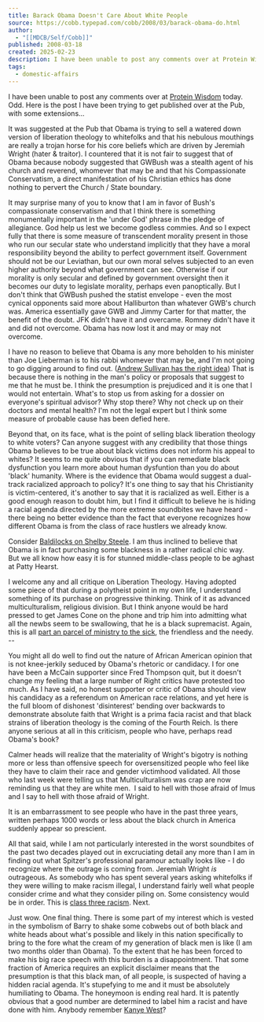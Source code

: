```yaml
---
title: Barack Obama Doesn't Care About White People
source: https://cobb.typepad.com/cobb/2008/03/barack-obama-do.html
author:
  - "[[MDCB/Self/Cobb]]"
published: 2008-03-18
created: 2025-02-23
description: I have been unable to post any comments over at Protein Wisdom today. Odd. Here is the post I have been trying to get published over at the Pub, with some extensions... It was suggested at the Pub that Obama...
tags:
  - domestic-affairs
---
```

I have been unable to post any comments over at [Protein Wisdom](http://proteinwisdom.com/?p=11472) today. Odd. Here is the post I have been trying to get published over at the Pub, with some extensions...

It was suggested at the Pub that Obama is trying to sell a watered down version of liberation theology to whitefolks and that his nebulous mouthings are really a trojan horse for his core beliefs which are driven by Jeremiah Wright (hater & traitor). I countered that it is not fair to suggest that of Obama because nobody suggested that GWBush was a stealth agent of his church and reverend, whomever that may be and that his Compassionate Conservatism, a direct manifestation of his Christian ethics has done nothing to pervert the Church / State boundary.

It may surprise many of you to know that I am in favor of Bush's compassionate conservatism and that I think there is something monumentally important in the 'under God' phrase in the pledge of allegiance. God help us lest we become godless commies. And so I expect fully that there is some measure of transcendent morality present in those who run our secular state who understand implicitly that they have a moral responsibility beyond the ability to perfect government itself. Government should not be our Leviathan, but our own moral selves subjected to an even higher authority beyond what government can see. Otherwise if our morality is only secular and defined by government oversight then it becomes our duty to legislate morality, perhaps even panoptically. But I don't think that GWBush pushed the statist envelope - even the most cynical opponents said more about Halliburton than whatever GWB's church was. America essentially gave GWB and Jimmy Carter for that matter, the benefit of the doubt. JFK didn't have it and overcame. Romney didn't have it and did not overcome. Obama has now lost it and may or may not overcome.

I have no reason to believe that Obama is any more beholden to his minister than Joe Lieberman is to his rabbi whomever that may be, and I'm not going to go digging around to find out. ([Andrew Sullivan has the right idea](http://andrewsullivan.theatlantic.com/the_daily_dish/2008/03/theology-politi.html)) That is because there is nothing in the man's policy or proposals that suggest to me that he must be. I think the presumption is prejudiced and it is one that I would not entertain. What's to stop us from asking for a dossier on everyone's spiritual advisor? Why stop there? Why not check up on their doctors and mental health? I'm not the legal expert but I think some measure of probable cause has been defied here.

Beyond that, on its face, what is the point of selling black liberation theology to white voters? Can anyone suggest with any credibility that those things Obama believes to be true about black victims does not inform his appeal to whites? It seems to me quite obvious that if you can remediate black dysfunction you learn more about human dysfuntion than you do about 'black' humanity. Where is the evidence that Obama would suggest a dual-track racialized approach to policy? It's one thing to say that his Christianity is victim-centered, it's another to say that it is racialized as well. Either is a good enough reason to doubt him, but I find it difficult to believe he is hiding a racial agenda directed by the more extreme soundbites we have heard - there being no better evidence than the fact that everyone recognizes how different Obama is from the class of race hustlers we already know.

Consider [Baldilocks on Shelby Steele](http://www.luoamerican.com/baldilocks/2008/03/shelby-steeles.html?cid=107335694#comment-107335694). I am thus inclined to believe that Obama is in fact purchasing some blackness in a rather radical chic way. But we all know how easy it is for stunned middle-class people to be aghast at Patty Hearst.

I welcome any and all critique on Liberation Theology. Having adopted some piece of that during a polytheist point in my own life, I understand something of its purchase on progressive thinking. Think of it as advanced multiculturalism, religious division. But I think anyone would be hard pressed to get James Cone on the phone and trip him into admitting what all the newbs seem to be swallowing, that he is a black supremacist. Again, this is all [part an parcel of ministry to the sick](https://cobb.typepad.com/cobb/2008/03/on-jeremiah-wri.html), the friendless and the needy.  
\--

You might all do well to find out the nature of African American opinion that is not knee-jerkily seduced by Obama's rhetoric or candidacy. I for one have been a McCain supporter since Fred Thompson quit, but it doesn't change my feeling that a large number of Right critics have protested too much. As I have said, no honest supporter or critic of Obama should view his candidacy as a referendum on American race relations, and yet here is the full bloom of dishonest 'disinterest' bending over backwards to demonstrate absolute faith that Wright is a prima facia racist and that black strains of liberation theology is the coming of the Fourth Reich. Is there anyone serious at all in this criticism, people who have, perhaps read Obama's book?

Calmer heads will realize that the materiality of Wright's bigotry is nothing more or less than offensive speech for oversensitized people who feel like they have to claim their race and gender victimhood validated. All those who last week were telling us that Multiculturalism was crap are now reminding us that they are white men.  I said to hell with those afraid of Imus and I say to hell with those afraid of Wright.

It is an embarrassment to see people who have in the past three years, written perhaps 1000 words or less about the black church in America suddenly appear so prescient.

All that said, while I am not particularly interested in the worst soundbites of the past two decades played out in excruciating detail any more than I am in finding out what Spitzer's professional paramour actually looks like - I do recognize where the outrage is coming from. Jeremiah Wright *is* outrageous. As somebody who has spent several years asking whitefolks if they were willing to make racism illegal, I understand fairly well what people consider crime and what they consider piling on. Some consistency would be in order. This is [class three racism](https://cobb.typepad.com/cobb/2003/04/effective_reson.html). Next.

Just wow. One final thing. There is some part of my interest which is vested in the symbolism of Barry to shake some cobwebs out of both black and white heads about what's possible and likely in this nation specifically to bring to the fore what the cream of my generation of black men is like (I am two months older than Obama). To the extent that he has been forced to make his big race speech with this burden is a disappointment. That some fraction of America requires an explicit disclaimer means that the presumption is that this black man, of all people, is suspected of having a hidden racial agenda. It's stupefying to me and it must be absolutely humiliating to Obama. The honeymoon is ending real hard. It is patently obvious that a good number are determined to label him a racist and have done with him. Anybody remember [Kanye West](https://cobb.typepad.com/cobb/2005/09/if_kanye_west_i_1.html)?